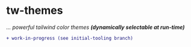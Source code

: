 # tw-themes

_... powerful tailwind color themes **(dynamically selectable at run-time)**_


```diff
+ work-in-progress (see initial-tooling branch)
```
